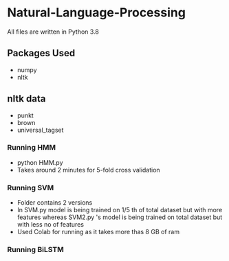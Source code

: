 # Natural-Language-Processing

All files are written in Python 3.8

## Packages Used
- numpy
- nltk

## nltk data
- punkt
- brown
- universal_tagset

### Running HMM
- python HMM.py 
- Takes around 2 minutes for 5-fold cross validation


### Running SVM
- Folder contains 2 versions
- In SVM.py model is being trained on 1/5 th of total dataset but with more features whereas SVM2.py 's model is being trained on total dataset but with less no of features  
- Used Colab for running as it takes more thas 8 GB of ram 

### Running BiLSTM
